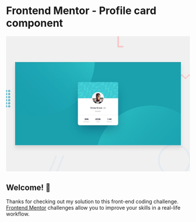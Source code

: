 # Frontend Mentor - Profile card component

![Design preview for the Profile card component coding challenge](./design/desktop-preview.jpg)

## Welcome! 👋

Thanks for checking out my solution to this front-end coding challenge. [Frontend Mentor](https://www.frontendmentor.io) challenges allow you to improve your skills in a real-life workflow.
